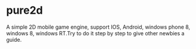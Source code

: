 pure2d
======

A simple 2D mobile game engine, support IOS, Android, windows phone 8, windows 8, windows RT.Try to do it step by step to give other newbies a guide. 
